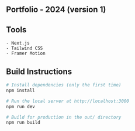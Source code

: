 ## Portfolio - 2024 (version 1)

## Tools

    - Next.js
    - Tailwind CSS
    - Framer Motion

## Build Instructions

```bash
# Install dependencies (only the first time)
npm install

# Run the local server at http://localhost:3000
npm run dev

# Build for production in the out/ directory
npm run build
```
